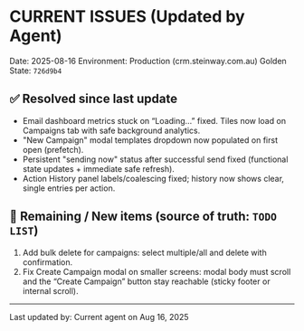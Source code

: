 ﻿# CURRENT ISSUES (Updated by Agent)

Date: 2025-08-16
Environment: Production (crm.steinway.com.au)
Golden State: `726d9b4`

## ✅ Resolved since last update
- Email dashboard metrics stuck on “Loading…” fixed. Tiles now load on Campaigns tab with safe background analytics.
- "New Campaign" modal templates dropdown now populated on first open (prefetch).
- Persistent "sending now" status after successful send fixed (functional state updates + immediate safe refresh).
- Action History panel labels/coalescing fixed; history now shows clear, single entries per action.

## 🔧 Remaining / New items (source of truth: `TODO LIST`)
1) Add bulk delete for campaigns: select multiple/all and delete with confirmation.
2) Fix Create Campaign modal on smaller screens: modal body must scroll and the “Create Campaign” button stay reachable (sticky footer or internal scroll).

---

Last updated by: Current agent on Aug 16, 2025
